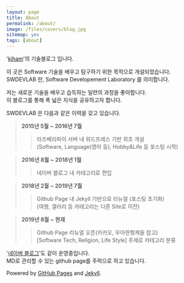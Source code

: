 ```yaml
---
layout: page
title: About
permalink: /about/
image: /files/covers/blog.jpg
sitemap: yes
tags: [about]
---
```


'[kjham](https://kjham.github.io/authors/kjham.ham/)'의 기술블로그 입니다.  

이 곳은 Software 기술을 배우고 탐구하기 위한 목적으로 개설되었습니다.  
SWDEVLAB 란, Software Developement Laboratory 를 의미합니다.  

저는 새로운 기술을 배우고 습득하는 일련의 과정을 좋아합니다.  
이 블로그를 통해 폭 넓은 지식을 공유하고자 합니다.  

SWDEVLAB 은 다음과 같은 이력을 갖고 있습니다.  
>**2015년 5월 ~ 2016년 7월**  
>> 라즈베리파이 서버 내 워드프레스 기반 최초 개설  
>> (Software, Language(영어 등), Hobby&Life 등 포스팅 시작)  

>**2016년 8월 ~ 2018년 1월**  
>> 네이버 블로그 내 카테고리로 편입  

>**2018년 2월 ~ 2019년 7월**  
>> Github Page 내 Jekyll 기반으로 리뉴얼 (포스팅 초기화)  
>> (여행, 갤러리 등 카테고리는 다른 Site로 이전)  

>**2019년 8월 ~ 현재**  
>> Github Page 리뉴얼 오픈(카카오, 우아한형제들 참고)  
>> [Software Tech, Religion, Life Style] 주제로 카테고리 분류  

'[네이버 블로그](http://h_proms.blog.me)'도 같이 운영중입니다.  
MD로 관리할 수 있는 github page를 주력으로 하고 있습니다.  

Powered by [GitHub Pages](https://pages.github.com) and [Jekyll](https://jekyllrb.com).
